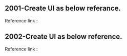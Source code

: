 ## 2001-Create UI as below referance.

Reference link : 

## 2002-Create UI as below reference.

Reference link : 
